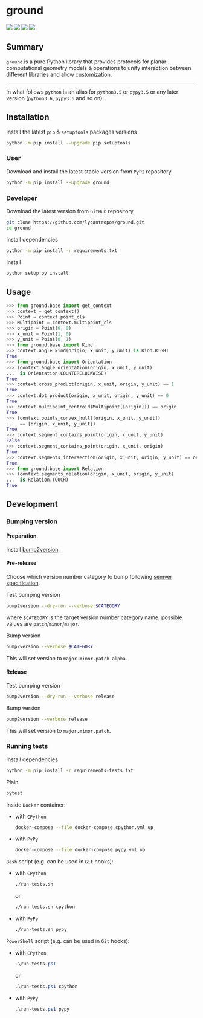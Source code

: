 ground
======

[![](https://dev.azure.com/lycantropos/ground/_apis/build/status/lycantropos.ground?branchName=master)](https://dev.azure.com/lycantropos/ground/_build/latest?definitionId=33&branchName=master "Azure Pipelines")
[![](https://codecov.io/gh/lycantropos/ground/branch/master/graph/badge.svg)](https://codecov.io/gh/lycantropos/ground "Codecov")
[![](https://img.shields.io/github/license/lycantropos/ground.svg)](https://github.com/lycantropos/ground/blob/master/LICENSE "License")
[![](https://badge.fury.io/py/ground.svg)](https://badge.fury.io/py/ground "PyPI")

Summary
-------

`ground` is a pure Python library that provides protocols
for planar computational geometry models & operations
to unify interaction between different libraries
and allow customization.

---

In what follows `python` is an alias for `python3.5` or `pypy3.5`
or any later version (`python3.6`, `pypy3.6` and so on).

Installation
------------

Install the latest `pip` & `setuptools` packages versions
```bash
python -m pip install --upgrade pip setuptools
```

### User

Download and install the latest stable version from `PyPI` repository
```bash
python -m pip install --upgrade ground
```

### Developer

Download the latest version from `GitHub` repository
```bash
git clone https://github.com/lycantropos/ground.git
cd ground
```

Install dependencies
```bash
python -m pip install -r requirements.txt
```

Install
```bash
python setup.py install
```

Usage
-----
```python
>>> from ground.base import get_context
>>> context = get_context()
>>> Point = context.point_cls
>>> Multipoint = context.multipoint_cls
>>> origin = Point(0, 0)
>>> x_unit = Point(1, 0)
>>> y_unit = Point(0, 1)
>>> from ground.base import Kind
>>> context.angle_kind(origin, x_unit, y_unit) is Kind.RIGHT
True
>>> from ground.base import Orientation
>>> (context.angle_orientation(origin, x_unit, y_unit)
...  is Orientation.COUNTERCLOCKWISE)
True
>>> context.cross_product(origin, x_unit, origin, y_unit) == 1
True
>>> context.dot_product(origin, x_unit, origin, y_unit) == 0
True
>>> context.multipoint_centroid(Multipoint([origin])) == origin
True
>>> (context.points_convex_hull([origin, x_unit, y_unit])
...  == [origin, x_unit, y_unit])
True
>>> context.segment_contains_point(origin, x_unit, y_unit)
False
>>> context.segment_contains_point(origin, x_unit, origin)
True
>>> context.segments_intersection(origin, x_unit, origin, y_unit) == origin
True
>>> from ground.base import Relation
>>> (context.segments_relation(origin, x_unit, origin, y_unit)
...  is Relation.TOUCH)
True

```

Development
-----------

### Bumping version

#### Preparation

Install
[bump2version](https://github.com/c4urself/bump2version#installation).

#### Pre-release

Choose which version number category to bump following [semver
specification](http://semver.org/).

Test bumping version
```bash
bump2version --dry-run --verbose $CATEGORY
```

where `$CATEGORY` is the target version number category name, possible
values are `patch`/`minor`/`major`.

Bump version
```bash
bump2version --verbose $CATEGORY
```

This will set version to `major.minor.patch-alpha`. 

#### Release

Test bumping version
```bash
bump2version --dry-run --verbose release
```

Bump version
```bash
bump2version --verbose release
```

This will set version to `major.minor.patch`.

### Running tests

Install dependencies
```bash
python -m pip install -r requirements-tests.txt
```

Plain
```bash
pytest
```

Inside `Docker` container:
- with `CPython`
  ```bash
  docker-compose --file docker-compose.cpython.yml up
  ```
- with `PyPy`
  ```bash
  docker-compose --file docker-compose.pypy.yml up
  ```

`Bash` script (e.g. can be used in `Git` hooks):
- with `CPython`
  ```bash
  ./run-tests.sh
  ```
  or
  ```bash
  ./run-tests.sh cpython
  ```

- with `PyPy`
  ```bash
  ./run-tests.sh pypy
  ```

`PowerShell` script (e.g. can be used in `Git` hooks):
- with `CPython`
  ```powershell
  .\run-tests.ps1
  ```
  or
  ```powershell
  .\run-tests.ps1 cpython
  ```
- with `PyPy`
  ```powershell
  .\run-tests.ps1 pypy
  ```
